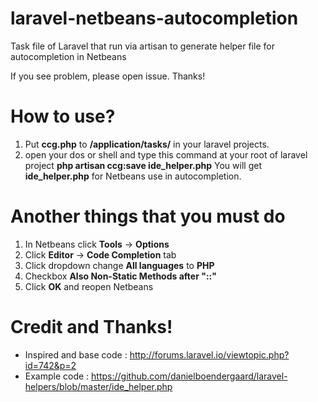 laravel-netbeans-autocompletion
===============================

Task file of Laravel that run via artisan to generate helper file for autocompletion in Netbeans

If you see problem, please open issue. Thanks!

How to use?
===========

1. Put **ccg.php** to **/application/tasks/** in your laravel projects.
2. open your dos or shell and type this command at your root of laravel project **php artisan ccg:save ide_helper.php**
You will get **ide_helper.php** for Netbeans use in autocompletion.

Another things that you must do
==============================

1. In Netbeans click **Tools** -> **Options**
2. Click **Editor** -> **Code Completion** tab
3. Click dropdown change **All languages** to **PHP**
4. Checkbox **Also Non-Static Methods after "::"**
5. Click **OK** and reopen Netbeans

Credit and Thanks!
==================

- Inspired and base code : http://forums.laravel.io/viewtopic.php?id=742&p=2
- Example code : https://github.com/danielboendergaard/laravel-helpers/blob/master/ide_helper.php
